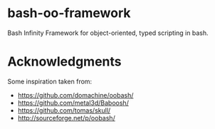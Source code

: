 bash-oo-framework
=================

Bash Infinity Framework for object-oriented, typed scripting in bash.

Acknowledgments
===============

Some inspiration taken from:

* https://github.com/domachine/oobash/
* https://github.com/metal3d/Baboosh/
* https://github.com/tomas/skull/
* http://sourceforge.net/p/oobash/
